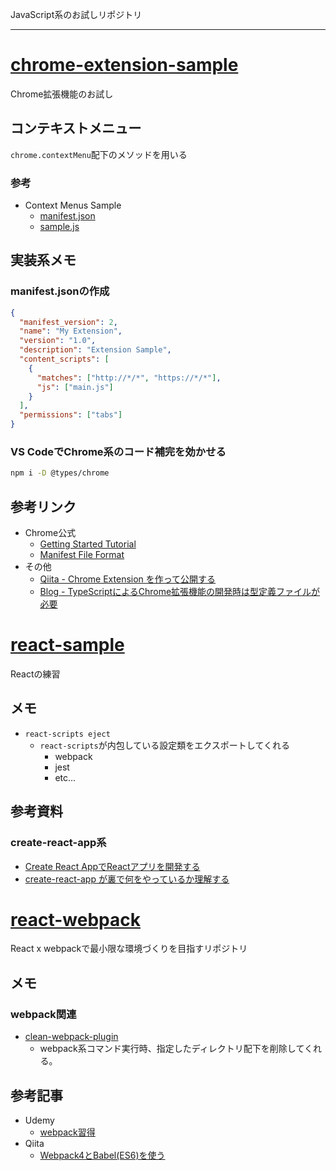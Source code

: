 JavaScript系のお試しリポジトリ

---

# [chrome-extension-sample](./chrome-extension-sample)

Chrome拡張機能のお試し

## コンテキストメニュー

`chrome.contextMenu`配下のメソッドを用いる

### 参考

- Context Menus Sample
  - [manifest.json](https://developer.chrome.com/extensions/examples/api/contextMenus/basic/manifest.json)
  - [sample.js](https://developer.chrome.com/extensions/examples/api/contextMenus/basic/sample.js)

## 実装系メモ

### manifest.jsonの作成

```json
{
  "manifest_version": 2,
  "name": "My Extension",
  "version": "1.0",
  "description": "Extension Sample",
  "content_scripts": [
    {
      "matches": ["http://*/*", "https://*/*"],
      "js": ["main.js"]
    }
  ],
  "permissions": ["tabs"]
}
```

### VS CodeでChrome系のコード補完を効かせる

```bash
npm i -D @types/chrome
```

## 参考リンク

- Chrome公式
  - [Getting Started Tutorial](https://developer.chrome.com/extensions/getstarted)
  - [Manifest File Format](https://developer.chrome.com/extensions/manifest)
- その他
  - [Qiita - Chrome Extension を作って公開する](https://qiita.com/sqrtxx/items/19fd2114430e9e1fb57f)
  - [Blog - TypeScriptによるChrome拡張機能の開発時は型定義ファイルが必要](https://arui.tech/type-definition-file-is-needed-in-developing-chrome-extension-with-typescript/)


# [react-sample](./react-sample)

Reactの練習

## メモ

- `react-scripts eject`
  - `react-scripts`が内包している設定類をエクスポートしてくれる
    - webpack
    - jest
    - etc...

## 参考資料

### create-react-app系

- [Create React AppでReactアプリを開発する](https://blog.excite.co.jp/exdev/25487209/)
- [create-react-app が裏で何をやっているか理解する](https://qiita.com/naohikowatanabe/items/71a8bf477216ef56a5b7)

# [react-webpack](./react-webpack)

React x webpackで最小限な環境づくりを目指すリポジトリ

## メモ

### webpack関連

- [clean-webpack-plugin](https://www.npmjs.com/package/clean-webpack-plugin)
  - webpack系コマンド実行時、指定したディレクトリ配下を削除してくれる。

## 参考記事

- Udemy
  - [webpack習得](https://www.udemy.com/course/webpack-crash-course)
- Qiita
  - [Webpack4とBabel(ES6)を使う](https://qiita.com/asylum/items/32415608354028684c05)
